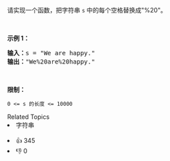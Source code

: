<p>请实现一个函数，把字符串 <code>s</code> 中的每个空格替换成"%20"。</p>

<p>&nbsp;</p>

<p><strong>示例 1：</strong></p>

<pre><strong>输入：</strong>s = "We are happy."
<strong>输出：</strong>"We%20are%20happy."</pre>

<p>&nbsp;</p>

<p><strong>限制：</strong></p>

<p><code>0 &lt;= s 的长度 &lt;= 10000</code></p>

<div><div>Related Topics</div><div><li>字符串</li></div></div><br><div><li>👍 345</li><li>👎 0</li></div>